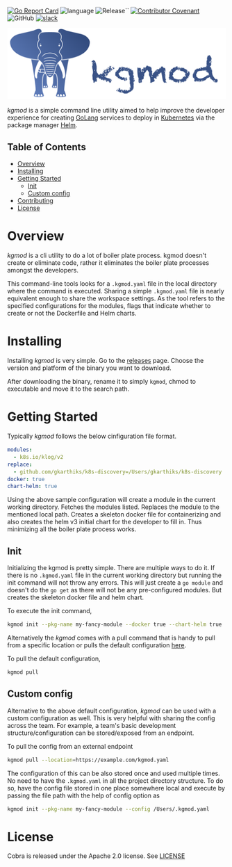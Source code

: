 [![Go Report Card](https://goreportcard.com/badge/github.com/gkarthiks/kgmod)](https://goreportcard.com/report/github.com/gkarthiks/kgmod)
![language](https://img.shields.io/badge/Language-go-blue.svg)
![Release](https://img.shields.io/github/tag-date/Container-Building-Blocks/kgmod.svg?color=Orange&label=Latest%20Release)``
[![Contributor Covenant](https://img.shields.io/badge/Contributor%20Covenant-v2.0%20adopted-ff69b4.svg)](code_of_conduct.md)
![GitHub](https://img.shields.io/github/license/container-building-blocks/kgmod)
[![slack](https://img.shields.io/badge/chat%20on%20slack-kgmod%20channel-blueviolet)](https://container-bb.slack.com/archives/C01A9TLV04W)

![kgmod](kgmod.png)

*kgmod* is a simple command line utility aimed to help improve the developer experience for creating [GoLang](https://golang.org/) services to deploy in [Kubernetes](https://kubernetes.io/) via the package manager [Helm](https://helm.sh).

## Table of Contents

- [Overview](#overview)
- [Installing](#installing)
- [Getting Started](#getting-started)
  * [Init](#init)
  * [Custom config](#custom-config)
- [Contributing](CONTRIBUTING.md)
- [License](#license)

# Overview
*kgmod* is a cli utility to do a lot of boiler plate process. kgmod doesn't create or eliminate code, rather it eliminates the boiler plate processes amongst the developers.

This command-line tools looks for a `.kgmod.yaml` file in the local directory where the command is executed. Sharing a simple `.kgmod.yaml` file is nearly equivalent enough to share the workspace settings. As the tool refers to the specified configurations for the modules, flags that indicate whether to create or not the Dockerfile and Helm charts.

# Installing

Installing *kgmod* is very simple. Go to the [releases](https://github.com/Container-Building-Blocks/kgmod/releases) page. Choose the version and platform of the binary you want to download. 

After downloading the binary, rename it to simply `kgmod`, chmod to executable and move it to the search path.

# Getting Started

Typically *kgmod* follows the below cinfiguration file format.

```yaml
modules:
  - k8s.io/klog/v2
replace:
  - github.com/gkarthiks/k8s-discovery=/Users/gkarthiks/k8s-discovery
docker: true
chart-helm: true
```

Using the above sample configuration will create a module in the current working directory. Fetches the modules listed. Replaces the module to the mentioned local path. Creates a skeleton docker file for containerizing and also creates the helm v3 initial chart for the developer to fill in. Thus minimizing all the boiler plate process works.

## Init

Initializing the kgmod is pretty simple. There are multiple ways to do it. If there is no `.kgmod.yaml` file in the current working directory but running the init command will not throw any errors. This will just create a `go module` and doesn't do the `go get` as there will not be any pre-configured modules. But creates the skeleton docker file and helm chart.

To execute the init command, 

```sh
kgmod init --pkg-name my-fancy-module --docker true --chart-helm true
```

Alternatively the *kgmod* comes with a pull command that is handy to pull from a specific location or pulls the default configuration [here](https://raw.githubusercontent.com/gkarthiks/kgmod/master/kgmod.yaml).


To pull the default configuration,

```sh
kgmod pull
```

## Custom config

Alternative to the above default configuration, *kgmod* can be used with a custom configuration as well. This is very helpful with sharing the config across the team. For example, a team's basic development structure/configuration can be stored/exposed from an endpoint.

To pull the config from an external endpoint

```sh
kgmod pull --location=https://example.com/kgmod.yaml
```

The configuration of this can be also stored once and used multiple times. No need to have the `.kgmod.yaml` in all the project directory structure. To do so, have the config file stored in one place somewhere local and execute by passing the file path with the help of config option as 

```sh
kgmod init --pkg-name my-fancy-module --config /Users/.kgmod.yaml
```


# License

Cobra is released under the Apache 2.0 license. See [LICENSE](https://github.com/Container-Building-Blocks/kgmod/blob/master/LICENSE)